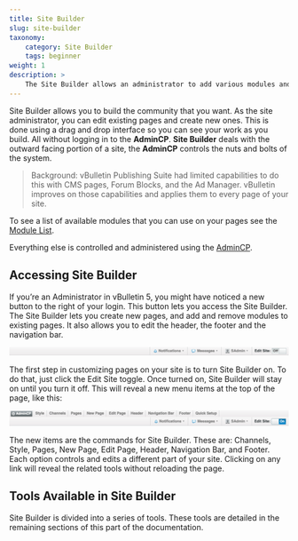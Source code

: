 ```yaml
---
title: Site Builder
slug: site-builder
taxonomy:
    category: Site Builder
    tags: beginner
weight: 1
description: >
    The Site Builder allows an administrator to add various modules and configure options for almost every page on the site. It also allows you to control how your navigation bar is organized as well as which HTML ads appear in your header, and what the site logo is.
---
```


Site Builder allows you to build the community that you want. As the site administrator, you can edit existing pages and create new ones.  This is done using a drag and drop interface so you can see your work as you build. All without logging in to the **AdminCP**. **Site Builder** deals with the outward facing portion of a site, the **AdminCP** controls the nuts and bolts of the system.

> Background: vBulletin Publishing Suite had limited capabilities to do this with CMS pages, Forum Blocks, and the Ad Manager. vBulletin improves on those capabilities and applies them to every page of your site.

To see a list of available modules that you can use on your pages see the [Module List](/site_builder/pages/add_modules).

Everything else is controlled and administered using the [AdminCP](/admin_control_panel).

## Accessing Site Builder
If you’re an Administrator in vBulletin 5, you might have noticed a new button to the right of your login. This button lets you access the Site Builder. The Site Builder lets you create new pages, and add and remove modules to existing pages. It also allows you to edit the header, the footer and the navigation bar.  

![Menu with Site Builder Off](sitebuilder_off.png)

The first step in customizing pages on your site is to turn Site Builder on. To do that, just click the Edit Site toggle. Once turned on, Site Builder will stay on until you turn it off. This will reveal a new menu items at the top of the page, like this:

![Menu with Site Builder On](sitebuilder_on.png)

The new items are the commands for Site Builder. These are: Channels, Style, Pages, New Page, Edit Page, Header, Navigation Bar, and Footer. Each option controls and edits a different part of your site. Clicking on any link will reveal the related tools without reloading the page.

## Tools Available in Site Builder

Site Builder is divided into a series of tools. These tools are detailed in the remaining sections of this part of the documentation.

